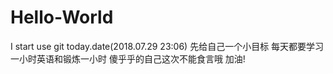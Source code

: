 # Hello-World
I start use git today.date(2018.07.29   23:06)
先给自己一个小目标
每天都要学习一小时英语和锻炼一小时
傻乎乎的自己这次不能食言哦
加油!
